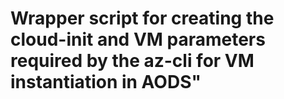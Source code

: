 # Wrapper script for creating the cloud-init and VM parameters required by the az-cli for VM instantiation in AODS"

